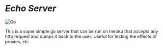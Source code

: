 *Echo Server*
=============
![Go](https://github.com/AngerM/echo-server/workflows/Go/badge.svg)

This is a super simple go server that can be run on heroku that accepts any http request and dumps it back to the user.
Useful for testing the effects of proxies, etc
